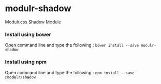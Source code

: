# modulr-shadow

Modulr.css Shadow Module

### Install using bower
Open command line and type the following : ``` bower install --save modulr-shadow ```

### Install using npm
Open command line and type the following : ``` npm install --save @modulr/shadow ```
